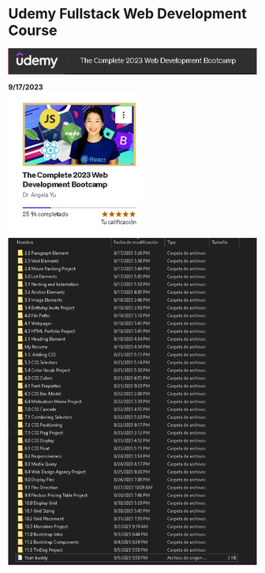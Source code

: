 # Udemy Fullstack Web Development Course
![Screenshot](Screenshot_3.png)<br />

**9/17/2023**<br />
![Screenshot](Screenshot_2.png)
![Screenshot](Screenshot_1.png)


